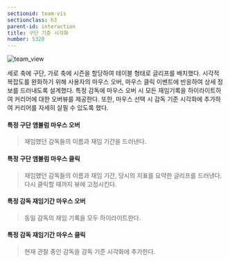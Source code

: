 ```yaml
---
sectionid: team-vis
sectionclass: h3
parent-id: interaction
title: 구단 기준 시각화
number: 5320
---
```


![team_view](http://dl.dropbox.com/s/qjq3vlhctvek53o/team_view.png)

세로 축에 구단, 가로 축에 시즌을 할당하여 테이블 형태로 글리프를 배치했다. 시각적 복잡도를 완화하기 위해 사용자의 마우스 오버, 마우스 클릭 이벤트에 반응하여 상세 정보를 드러내도록 설계했다. 특정 감독에 마우스 오버 시 모든 재임기록을 하이라이트하여 커리어에 대한 오버뷰를 제공한다. 또한, 마우스 선택 시 감독 기준 시각화에 추가하여 커리어를 자세히 살필 수 있도록 했다.

#### 특정 구단 앰뷸럼 마우스 오버
> 재임했던 감독들의 이름과 재임 기간을 드러낸다.

#### 특정 구단 앰뷸럼 마우스 클릭
> 재임했던 감독들의 이름과 재임 기간, 당시의 지표를 요약한 글리프를 드러낸다.
> 다시 클릭할 때까지 뷰에 고정시킨다.

#### 특정 감독 재임기간 마우스 오버
> 동일 감독의 재임 기록을 모두 하이라이트한다.

#### 특정 감독 재임기간 마우스 클릭
> 현재 관찰 중인 감독을 감독 기준 시각화에 추가한다.
